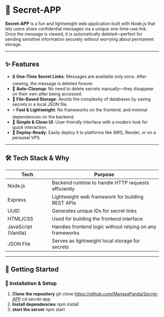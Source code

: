 # 🔐 Secret-APP

**Secret-APP** is a fun and lightweight web application built with Node.js that lets users share confidential messages via a unique one-time-use link. Once the message is viewed, it is automatically deleted—perfect for sending sensitive information securely without worrying about permanent storage.

---

## ✨ Features

- 🔒 **One-Time Secret Links**: Messages are available only once. After viewing, the message is deleted forever.
- 🧹 **Auto-Cleanup**: No need to delete secrets manually—they disappear on their own after being accessed.
- 📁 **File-Based Storage**: Avoids the complexity of databases by saving secrets in a local JSON file.
- ⚡ **Fast & Lightweight**: No frameworks on the frontend, and minimal dependencies on the backend.
- 💅 **Simple & Clean UI**: User-friendly interface with a modern look for quick interaction.
- 🚀 **Deploy-Ready**: Easily deploy it to platforms like AWS, Render, or on a personal VPS.

---

## 🛠 Tech Stack & Why

| Tech      | Purpose                                                                 |
|-----------|-------------------------------------------------------------------------|
| Node.js   | Backend runtime to handle HTTP requests efficiently                     |
| Express   | Lightweight web framework for building REST APIs                        |
| UUID      | Generates unique IDs for secret links                                   |
| HTML/CSS  | Used for building the frontend interface                                |
| JavaScript (Vanilla) | Handles frontend logic without relying on any frameworks     |
| JSON File | Serves as lightweight local storage for secrets                         |

---

## 🚀 Getting Started

### 🔧 Installation & Setup

1. **Clone the repository**
   git clone https://github.com/ManasaPanda/Secret-APP
   cd secret-app
2. **Install dependencies**
    npm install
3. **start the server**
    npm start
